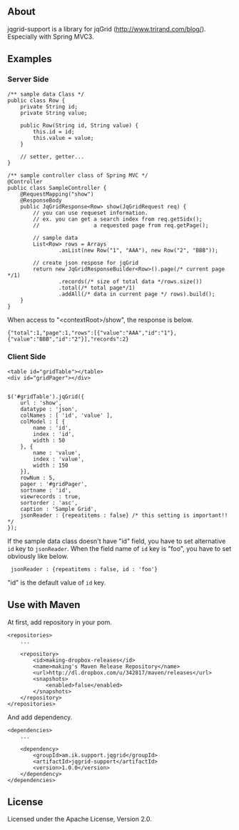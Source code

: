 ## About
jqgrid-support is a library for jqGrid (http://www.trirand.com/blog/). Especially with Spring MVC3.

## Examples

### Server Side

    /** sample data Class */
    public class Row {
        private String id;
        private String value;

        public Row(String id, String value) {
            this.id = id;
            this.value = value;
        }

        // setter, getter...
    }

    /** sample controller class of Spring MVC */
    @Controller
    public class SampleController {
        @RequestMapping("show")
        @ResponseBody
        public JqGridResponse<Row> show(JqGridRequest req) {
            // you can use requeset information.
            // ex. you can get a search index from req.getSidx();
            //                 a requested page from req.getPage();

            // sample data
            List<Row> rows = Arrays
                    .asList(new Row("1", "AAA"), new Row("2", "BBB"));

            // create json respose for jqGrid
            return new JqGridResponseBuilder<Row>().page(/* current page */1)
                    .records(/* size of total data */rows.size())
                    .total(/* total page*/1)
                    .addAll(/* data in current page */ rows).build();
        }
    }

When access to "&lt;contextRoot&gt;/show", the response is below.

`{"total":1,"page":1,"rows":[{"value":"AAA","id":"1"},{"value":"BBB","id":"2"}],"records":2}`

### Client Side

    <table id="gridTable"></table>
    <div id="gridPager"></div>


    $('#gridTable').jqGrid({
        url : 'show',
        datatype : 'json',
        colNames : [ 'id', 'value' ],
        colModel : [ {
            name : 'id',
            index : 'id',
            width : 50
        }, {
            name : 'value',
            index : 'value',
            width : 150
        }],
        rowNum : 5,
        pager : '#gridPager',
        sortname : 'id',
        viewrecords : true,
        sortorder : 'asc',
        caption : 'Sample Grid',
        jsonReader : {repeatitems : false} /* this setting is important!! */
    });

If the sample data class doesn't have "id" field, you have to set alternative `id` key to `jsonReader`.
When the field name of `id` key is "foo", you have to set obviously like below.

     jsonReader : {repeatitems : false, id : 'foo'}

"id" is the default value of `id` key.

## Use with Maven

At first, add repository in your pom.

    <repositories>
        ...

        <repository>
            <id>making-dropbox-releases</id>
            <name>making's Maven Release Repository</name>
            <url>http://dl.dropbox.com/u/342817/maven/releases</url>
            <snapshots>
                <enabled>false</enabled>
            </snapshots>
        </repository>
    </repositories>

And add dependency.

    <dependencies>
        ...

        <dependency>
            <groupId>am.ik.support.jqgrid</groupId>
            <artifactId>jqgrid-support</artifactId>
            <version>1.0.0</version>
        </dependency>
    </dependencies>


## License

Licensed under the Apache License, Version 2.0.
